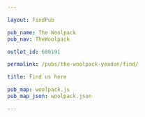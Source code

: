 ```yaml
---

layout: FindPub

pub_name: The Woolpack
pub_nav: TheWoolpack

outlet_id: 680191

permalink: /pubs/the-woolpack-yeadon/find/

title: Find us here

pub_map: woolpack.js
pub_map_json: woolpack.json

---
```


